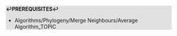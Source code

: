 <div style="margin:2em; background-color: #e0e0e0;">

<strong>↩PREREQUISITES↩</strong>

 * Algorithms/Phylogeny/Merge Neighbours/Average Algorithm_TOPIC

</div>

